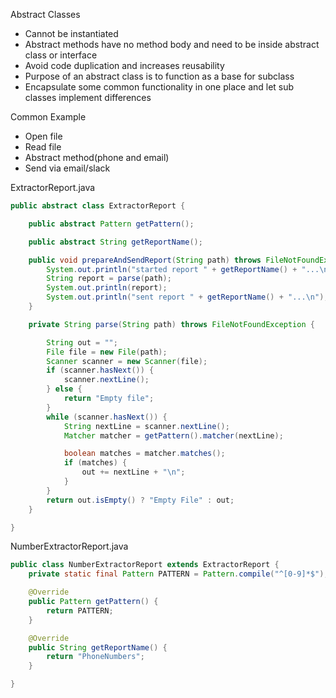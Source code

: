 Abstract Classes 
-   Cannot be instantiated
-   Abstract methods have no method body and need to be inside abstract class or interface
-   Avoid code duplication and increases reusability
-   Purpose of an abstract class is to function as a base for subclass
-   Encapsulate some common functionality in one place and let sub classes implement differences

Common Example
-   Open file
-   Read file
-   Abstract method(phone and email)
-   Send via email/slack

ExtractorReport.java
~~~java
public abstract class ExtractorReport {

    public abstract Pattern getPattern();

    public abstract String getReportName();

    public void prepareAndSendReport(String path) throws FileNotFoundException {
        System.out.println("started report " + getReportName() + "...\n");
        String report = parse(path);
        System.out.println(report);
        System.out.println("sent report " + getReportName() + "...\n");
    }

    private String parse(String path) throws FileNotFoundException {

        String out = "";
        File file = new File(path);
        Scanner scanner = new Scanner(file);
        if (scanner.hasNext()) {
            scanner.nextLine();
        } else {
            return "Empty file";
        }
        while (scanner.hasNext()) {
            String nextLine = scanner.nextLine();
            Matcher matcher = getPattern().matcher(nextLine);

            boolean matches = matcher.matches();
            if (matches) {
                out += nextLine + "\n";
            }
        }
        return out.isEmpty() ? "Empty File" : out;
    }

}
~~~

NumberExtractorReport.java
~~~java
public class NumberExtractorReport extends ExtractorReport {
    private static final Pattern PATTERN = Pattern.compile("^[0-9]*$");

    @Override
    public Pattern getPattern() {
        return PATTERN;
    }

    @Override
    public String getReportName() {
        return "PhoneNumbers";
    }

}
~~~